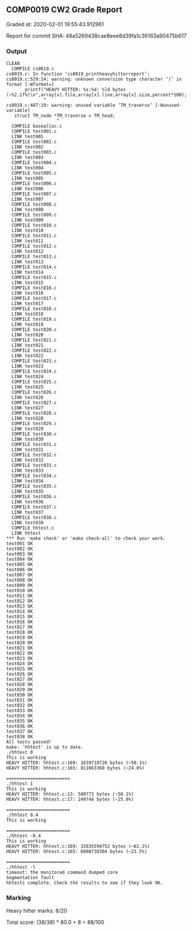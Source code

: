 ## COMP0019 CW2 Grade Report
Graded at: 2020-02-01 19:55:43.912961

Report for commit SHA: 48a5269438cae8eee8d39fa1c36163a90475b617

### Output


    CLEAN 
      COMPILE cs0019.c
    cs0019.c: In function ‘cs0019_printheavyhitterreport’:
    cs0019.c:529:14: warning: unknown conversion type character ‘)’ in format [-Wformat=]
           printf("HEAVY HITTER: %s:%d: %ld bytes (~%2.1f%)\n",array[x].file,array[x].line,array[x].size,percent*100);
                  ^
    cs0019.c:487:19: warning: unused variable ‘TM_traverse’ [-Wunused-variable]
       struct TM_node *TM_traverse = TM_head;   
                       ^
      COMPILE basealloc.c
      COMPILE test001.c
      LINK test001 
      COMPILE test002.c
      LINK test002 
      COMPILE test003.c
      LINK test003 
      COMPILE test004.c
      LINK test004 
      COMPILE test005.c
      LINK test005 
      COMPILE test006.c
      LINK test006 
      COMPILE test007.c
      LINK test007 
      COMPILE test008.c
      LINK test008 
      COMPILE test009.c
      LINK test009 
      COMPILE test010.c
      LINK test010 
      COMPILE test011.c
      LINK test011 
      COMPILE test012.c
      LINK test012 
      COMPILE test013.c
      LINK test013 
      COMPILE test014.c
      LINK test014 
      COMPILE test015.c
      LINK test015 
      COMPILE test016.c
      LINK test016 
      COMPILE test017.c
      LINK test017 
      COMPILE test018.c
      LINK test018 
      COMPILE test019.c
      LINK test019 
      COMPILE test020.c
      LINK test020 
      COMPILE test021.c
      LINK test021 
      COMPILE test022.c
      LINK test022 
      COMPILE test023.c
      LINK test023 
      COMPILE test024.c
      LINK test024 
      COMPILE test025.c
      LINK test025 
      COMPILE test026.c
      LINK test026 
      COMPILE test027.c
      LINK test027 
      COMPILE test028.c
      LINK test028 
      COMPILE test029.c
      LINK test029 
      COMPILE test030.c
      LINK test030 
      COMPILE test031.c
      LINK test031 
      COMPILE test032.c
      LINK test032 
      COMPILE test033.c
      LINK test033 
      COMPILE test034.c
      LINK test034 
      COMPILE test035.c
      LINK test035 
      COMPILE test036.c
      LINK test036 
      COMPILE test037.c
      LINK test037 
      COMPILE test038.c
      LINK test038 
      COMPILE hhtest.c
      LINK hhtest 
    *** Run 'make check' or 'make check-all' to check your work.
    test001 OK
    test002 OK
    test003 OK
    test004 OK
    test005 OK
    test006 OK
    test007 OK
    test008 OK
    test009 OK
    test010 OK
    test011 OK
    test012 OK
    test013 OK
    test014 OK
    test015 OK
    test016 OK
    test017 OK
    test018 OK
    test019 OK
    test020 OK
    test021 OK
    test022 OK
    test023 OK
    test024 OK
    test025 OK
    test026 OK
    test027 OK
    test028 OK
    test029 OK
    test030 OK
    test031 OK
    test032 OK
    test033 OK
    test034 OK
    test035 OK
    test036 OK
    test037 OK
    test038 OK
    All tests passed!
    make: 'hhtest' is up to date.
    ./hhtest 0
    This is working
    HEAVY HITTER: hhtest.c:169: 1639710720 bytes (~50.1%)
    HEAVY HITTER: hhtest.c:165: 811663360 bytes (~24.8%)
    
    ========================
    ./hhtest 1
    This is working
    HEAVY HITTER: hhtest.c:13: 500773 bytes (~50.1%)
    HEAVY HITTER: hhtest.c:17: 249744 bytes (~25.0%)
    
    ========================
    ./hhtest 0.4
    This is working
    
    ========================
    ./hhtest -0.4
    This is working
    HEAVY HITTER: hhtest.c:169: 15835594752 bytes (~62.1%)
    HEAVY HITTER: hhtest.c:165: 6000738304 bytes (~23.5%)
    
    ========================
    ./hhtest -l
    timeout: the monitored command dumped core
    Segmentation fault
    hhtests complete. Check the results to see if they look OK.
    


### Marking

Heavy hitter marks: 8/20

Total score: (38/38) * 80.0 + 8 = 88/100

